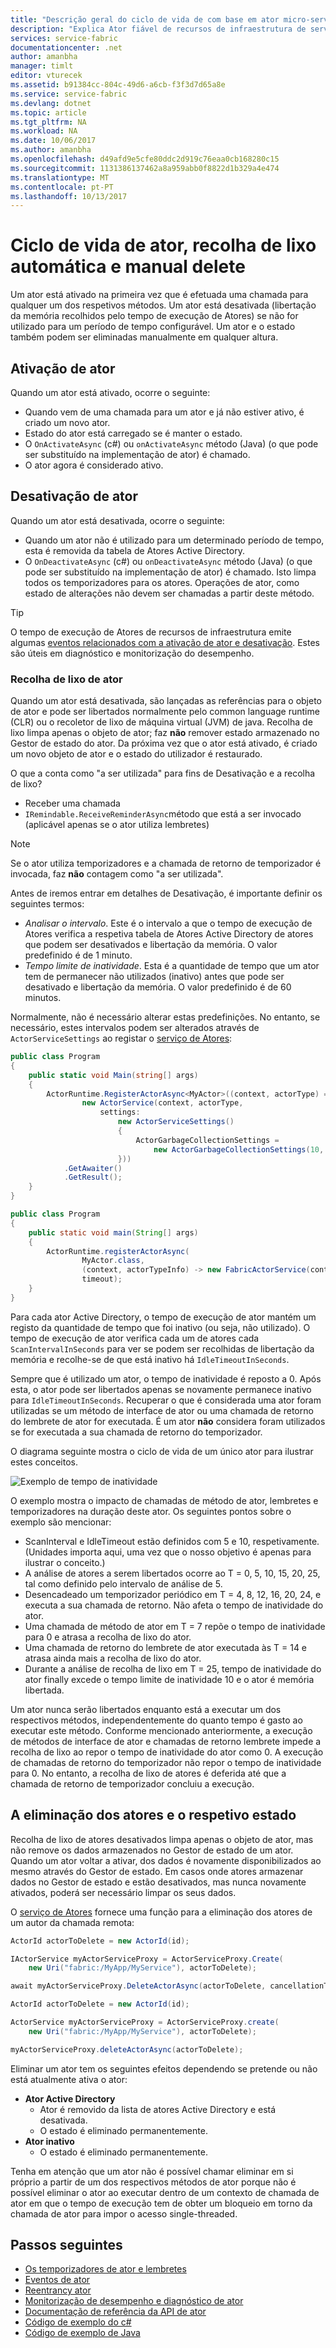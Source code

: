 ```yaml
---
title: "Descrição geral do ciclo de vida de com base em ator micro-serviços do Azure | Microsoft Docs"
description: "Explica Ator fiável de recursos de infraestrutura de serviço do ciclo de vida, recolha de lixo e como eliminar manualmente atores e o respetivo estado"
services: service-fabric
documentationcenter: .net
author: amanbha
manager: timlt
editor: vturecek
ms.assetid: b91384cc-804c-49d6-a6cb-f3f3d7d65a8e
ms.service: service-fabric
ms.devlang: dotnet
ms.topic: article
ms.tgt_pltfrm: NA
ms.workload: NA
ms.date: 10/06/2017
ms.author: amanbha
ms.openlocfilehash: d49afd9e5cfe80ddc2d919c76eaa0cb168280c15
ms.sourcegitcommit: 1131386137462a8a959abb0f8822d1b329a4e474
ms.translationtype: MT
ms.contentlocale: pt-PT
ms.lasthandoff: 10/13/2017
---
```

# <a name="actor-lifecycle-automatic-garbage-collection-and-manual-delete"></a>Ciclo de vida de ator, recolha de lixo automática e manual delete
Um ator está ativado na primeira vez que é efetuada uma chamada para qualquer um dos respetivos métodos. Um ator está desativada (libertação da memória recolhidos pelo tempo de execução de Atores) se não for utilizado para um período de tempo configurável. Um ator e o estado também podem ser eliminadas manualmente em qualquer altura.

## <a name="actor-activation"></a>Ativação de ator
Quando um ator está ativado, ocorre o seguinte:

* Quando vem de uma chamada para um ator e já não estiver ativo, é criado um novo ator.
* Estado do ator está carregado se é manter o estado.
* O `OnActivateAsync` (c#) ou `onActivateAsync` método (Java) (o que pode ser substituído na implementação de ator) é chamado.
* O ator agora é considerado ativo.

## <a name="actor-deactivation"></a>Desativação de ator
Quando um ator está desativada, ocorre o seguinte:

* Quando um ator não é utilizado para um determinado período de tempo, esta é removida da tabela de Atores Active Directory.
* O `OnDeactivateAsync` (c#) ou `onDeactivateAsync` método (Java) (o que pode ser substituído na implementação de ator) é chamado. Isto limpa todos os temporizadores para os atores. Operações de ator, como estado de alterações não devem ser chamadas a partir deste método.

> [!TIP]
> O tempo de execução de Atores de recursos de infraestrutura emite algumas [eventos relacionados com a ativação de ator e desativação](service-fabric-reliable-actors-diagnostics.md#list-of-events-and-performance-counters). Estes são úteis em diagnóstico e monitorização do desempenho.
>
>

### <a name="actor-garbage-collection"></a>Recolha de lixo de ator
Quando um ator está desativada, são lançadas as referências para o objeto de ator e pode ser libertados normalmente pelo common language runtime (CLR) ou o recoletor de lixo de máquina virtual (JVM) de java. Recolha de lixo limpa apenas o objeto de ator; faz **não** remover estado armazenado no Gestor de estado do ator. Da próxima vez que o ator está ativado, é criado um novo objeto de ator e o estado do utilizador é restaurado.

O que a conta como "a ser utilizada" para fins de Desativação e a recolha de lixo?

* Receber uma chamada
* `IRemindable.ReceiveReminderAsync`método que está a ser invocado (aplicável apenas se o ator utiliza lembretes)

> [!NOTE]
> Se o ator utiliza temporizadores e a chamada de retorno de temporizador é invocada, faz **não** contagem como "a ser utilizada".
>
>

Antes de iremos entrar em detalhes de Desativação, é importante definir os seguintes termos:

* *Analisar o intervalo*. Este é o intervalo a que o tempo de execução de Atores verifica a respetiva tabela de Atores Active Directory de atores que podem ser desativados e libertação da memória. O valor predefinido é de 1 minuto.
* *Tempo limite de inatividade*. Esta é a quantidade de tempo que um ator tem de permanecer não utilizados (inativo) antes que pode ser desativado e libertação da memória. O valor predefinido é de 60 minutos.

Normalmente, não é necessário alterar estas predefinições. No entanto, se necessário, estes intervalos podem ser alterados através de `ActorServiceSettings` ao registar o [serviço de Atores](service-fabric-reliable-actors-platform.md):

```csharp
public class Program
{
    public static void Main(string[] args)
    {
        ActorRuntime.RegisterActorAsync<MyActor>((context, actorType) =>
                new ActorService(context, actorType,
                    settings:
                        new ActorServiceSettings()
                        {
                            ActorGarbageCollectionSettings =
                                new ActorGarbageCollectionSettings(10, 2)
                        }))
            .GetAwaiter()
            .GetResult();
    }
}
```

```Java
public class Program
{
    public static void main(String[] args)
    {
        ActorRuntime.registerActorAsync(
                MyActor.class,
                (context, actorTypeInfo) -> new FabricActorService(context, actorTypeInfo),
                timeout);
    }
}
```
Para cada ator Active Directory, o tempo de execução de ator mantém um registo da quantidade de tempo que foi inativo (ou seja, não utilizado). O tempo de execução de ator verifica cada um de atores cada `ScanIntervalInSeconds` para ver se podem ser recolhidas de libertação da memória e recolhe-se de que está inativo há `IdleTimeoutInSeconds`.

Sempre que é utilizado um ator, o tempo de inatividade é reposto a 0. Após esta, o ator pode ser libertados apenas se novamente permanece inativo para `IdleTimeoutInSeconds`. Recuperar o que é considerada uma ator foram utilizadas se um método de interface de ator ou uma chamada de retorno do lembrete de ator for executada. É um ator **não** considera foram utilizados se for executada a sua chamada de retorno do temporizador.

O diagrama seguinte mostra o ciclo de vida de um único ator para ilustrar estes conceitos.

![Exemplo de tempo de inatividade][1]

O exemplo mostra o impacto de chamadas de método de ator, lembretes e temporizadores na duração deste ator. Os seguintes pontos sobre o exemplo são mencionar:

* ScanInterval e IdleTimeout estão definidos com 5 e 10, respetivamente. (Unidades importa aqui, uma vez que o nosso objetivo é apenas para ilustrar o conceito.)
* A análise de atores a serem libertados ocorre ao T = 0, 5, 10, 15, 20, 25, tal como definido pelo intervalo de análise de 5.
* Desencadeado um temporizador periódico em T = 4, 8, 12, 16, 20, 24, e executa a sua chamada de retorno. Não afeta o tempo de inatividade do ator.
* Uma chamada de método de ator em T = 7 repõe o tempo de inatividade para 0 e atrasa a recolha de lixo do ator.
* Uma chamada de retorno do lembrete de ator executada às T = 14 e atrasa ainda mais a recolha de lixo do ator.
* Durante a análise de recolha de lixo em T = 25, tempo de inatividade do ator finally excede o tempo limite de inatividade 10 e o ator é memória libertada.

Um ator nunca serão libertados enquanto está a executar um dos respectivos métodos, independentemente do quanto tempo é gasto ao executar este método. Conforme mencionado anteriormente, a execução de métodos de interface de ator e chamadas de retorno lembrete impede a recolha de lixo ao repor o tempo de inatividade do ator como 0. A execução de chamadas de retorno do temporizador não repor o tempo de inatividade para 0. No entanto, a recolha de lixo de atores é deferida até que a chamada de retorno de temporizador concluiu a execução.

## <a name="deleting-actors-and-their-state"></a>A eliminação dos atores e o respetivo estado
Recolha de lixo de atores desativados limpa apenas o objeto de ator, mas não remove os dados armazenados no Gestor de estado de um ator. Quando um ator voltar a ativar, dos dados é novamente disponibilizados ao mesmo através do Gestor de estado. Em casos onde atores armazenar dados no Gestor de estado e estão desativados, mas nunca novamente ativados, poderá ser necessário limpar os seus dados.

O [serviço de Atores](service-fabric-reliable-actors-platform.md) fornece uma função para a eliminação dos atores de um autor da chamada remota:

```csharp
ActorId actorToDelete = new ActorId(id);

IActorService myActorServiceProxy = ActorServiceProxy.Create(
    new Uri("fabric:/MyApp/MyService"), actorToDelete);

await myActorServiceProxy.DeleteActorAsync(actorToDelete, cancellationToken)
```
```Java
ActorId actorToDelete = new ActorId(id);

ActorService myActorServiceProxy = ActorServiceProxy.create(
    new Uri("fabric:/MyApp/MyService"), actorToDelete);

myActorServiceProxy.deleteActorAsync(actorToDelete);
```

Eliminar um ator tem os seguintes efeitos dependendo se pretende ou não está atualmente ativa o ator:

* **Ator Active Directory**
  * Ator é removido da lista de atores Active Directory e está desativada.
  * O estado é eliminado permanentemente.
* **Ator inativo**
  * O estado é eliminado permanentemente.

Tenha em atenção que um ator não é possível chamar eliminar em si próprio a partir de um dos respectivos métodos de ator porque não é possível eliminar o ator ao executar dentro de um contexto de chamada de ator em que o tempo de execução tem de obter um bloqueio em torno da chamada de ator para impor o acesso single-threaded.

## <a name="next-steps"></a>Passos seguintes
* [Os temporizadores de ator e lembretes](service-fabric-reliable-actors-timers-reminders.md)
* [Eventos de ator](service-fabric-reliable-actors-events.md)
* [Reentrancy ator](service-fabric-reliable-actors-reentrancy.md)
* [Monitorização de desempenho e diagnóstico de ator](service-fabric-reliable-actors-diagnostics.md)
* [Documentação de referência da API de ator](https://msdn.microsoft.com/library/azure/dn971626.aspx)
* [Código de exemplo do c#](https://github.com/Azure/servicefabric-samples)
* [Código de exemplo de Java](http://github.com/Azure-Samples/service-fabric-java-getting-started)

<!--Image references-->
[1]: ./media/service-fabric-reliable-actors-lifecycle/garbage-collection.png
